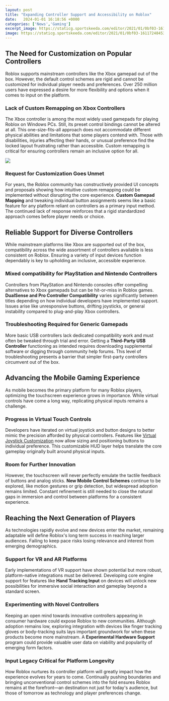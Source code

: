 ```yaml
---
layout: post
title: "Expanding Controller Support and Accessibility on Roblox"
date:   2024-01-01 16:18:56 +0000
categories: ['News','Gaming']
excerpt_image: https://staticg.sportskeeda.com/editor/2021/01/0bf03-16117248453369-800.jpg
image: https://staticg.sportskeeda.com/editor/2021/01/0bf03-16117248453369-800.jpg
---
```


## The Need for Customization on Popular Controllers
Roblox supports mainstream controllers like the Xbox gamepad out of the box. However, the default control schemes are rigid and cannot be customized for individual player needs and preferences. Over 250 million users have expressed a desire for more flexibility and options when it comes to input on the platform. 
### **Lack of Custom Remapping on Xbox Controllers** 
The Xbox controller is among the most widely used gamepads for playing Roblox on Windows PCs. Still, its preset control bindings cannot be altered at all. This one-size-fits-all approach does not accommodate different physical abilities and limitations that some players contend with. Those with disabilities, injuries affecting their hands, or unusual preference find the locked layout frustrating rather than accessible. Custom remapping is critical for ensuring controllers remain an inclusive option for all. 

![](https://staticg.sportskeeda.com/editor/2021/01/0bf03-16117248453369-800.jpg)
### **Request for Customization Goes Unmet**
For years, the Roblox community has constructively provided UI concepts and proposals showing how intuitive custom remapping could be implemented without disrupting the core experience. **Custom Gamepad Mapping** and tweaking individual button assignments seems like a basic feature for any platform reliant on controllers as a primary input method. The continued lack of response reinforces that a rigid standardized approach comes before player needs or choice. 
## Reliable Support for Diverse Controllers 
While mainstream platforms like Xbox are supported out of the box, compatibility across the wide assortment of controllers available is less consistent on Roblox. Ensuring a variety of input devices function dependably is key to upholding an inclusive, accessible experience.
### **Mixed compatibility for PlayStation and Nintendo Controllers**  
Controllers from PlayStation and Nintendo consoles offer compelling alternatives to Xbox gamepads but can be hit-or-miss in Roblox games. **DualSense and Pro Controller Compatibility** varies significantly between titles depending on how individual developers have implemented support. Issues arise like unresponsive buttons, drifting joysticks, or general instability compared to plug-and-play Xbox controllers. 
### **Troubleshooting Required for Generic Gamepads**
More basic USB controllers lack dedicated compatibility work and must often be tweaked through trial and error. Getting a **Third-Party USB Controller** functioning as intended requires downloading supplemental software or digging through community help forums. This level of troubleshooting presents a barrier that simpler first-party controllers circumvent out of the box. 
## Advancing the Mobile Gaming Experience  
As mobile becomes the primary platform for many Roblox players, optimizing the touchscreen experience grows in importance. While virtual controls have come a long way, replicating physical inputs remains a challenge.
### **Progress in Virtual Touch Controls** 
Developers have iterated on virtual joystick and button designs to better mimic the precision afforded by physical controllers. Features like [Virtual Joystick Customization](https://cbstimes.github.io/a-comprehensive-review-of-the-playstation-vr-experience/) now allow sizing and positioning buttons to individual preference. This customizable HUD layer helps translate the core gameplay originally built around physical inputs.
### **Room for Further Innovation**  
However, the touchscreen will never perfectly emulate the tactile feedback of buttons and analog sticks. **New Mobile Control Schemes** continue to be explored, like motion gestures or grip detection, but widespread adoption remains limited. Constant refinement is still needed to close the natural gaps in immersion and control between platforms for a consistent experience.
## Reaching the Next Generation of Players   
As technologies rapidly evolve and new devices enter the market, remaining adaptable will define Roblox's long term success in reaching larger audiences. Failing to keep pace risks losing relevance and interest from emerging demographics. 
### **Support for VR and AR Platforms**
Early implementations of VR support have shown potential but more robust, platform-native integrations must be delivered. Developing core engine support for features like **Hand Tracking Input** on devices will unlock new possibilities for immersive social interaction and gameplay beyond a standard screen. 
### **Experimenting with Novel Controllers**  
Keeping an open mind towards innovative controllers appearing in consumer hardware could expose Roblox to new communities. Although adoption remains low, exploring integration with devices like finger tracking gloves or body-tracking suits lays important groundwork for when these products become more mainstream. A **Experimental Hardware Support** program could provide valuable user data on viability and popularity of emerging form factors.
### **Input Legacy Critical for Platform Longevity**  
How Roblox nurtures its controller platform will greatly impact how the experience evolves for years to come. Continually pushing boundaries and bringing unconventional control schemes into the fold ensures Roblox remains at the forefront—an destination not just for today's audience, but those of tomorrow as technology and player preferences change.